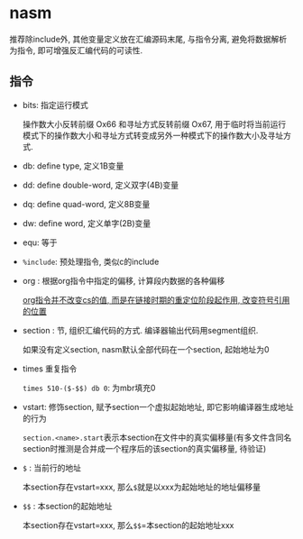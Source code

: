 # nasm
推荐除include外, 其他变量定义放在汇编源码末尾, 与指令分离, 避免将数据解析为指令, 即可增强反汇编代码的可读性.

## 指令
- bits: 指定运行模式

	操作数大小反转前缀 Ox66 和寻址方式反转前缀 Ox67, 用于临时将当前运行模式下的操作数大小和寻址方式转变成另外一种模式下的操作数大小及寻址方式.
- db: define type, 定义1B变量
- dd: define double-word, 定义双字(4B)变量
- dq: define quad-word, 定义8B变量
- dw:  define word, 定义单字(2B)变量
- equ: 等于
- `%include`: 预处理指令, 类似c的include
- org : 根据org指令中指定的偏移, 计算段内数据的各种偏移

	[org指令并不改变cs的值, 而是在链接时期的重定位阶段起作用, 改变符号引用的位置](https://www.cnblogs.com/yangwindsor/p/3336681.html)
- section : 节, 组织汇编代码的方式. 编译器输出代码用segment组织.

	如果没有定义section, nasm默认全部代码在一个section, 起始地址为0
- times 重复指令

	`times 510-($-$$) db 0`: 为mbr填充0
- vstart: 修饰section, 赋予section一个虚拟起始地址, 即它影响编译器生成地址的行为
	
	`section.<name>.start`表示本section在文件中的真实偏移量(有多文件含同名section时推测是合并成一个程序后的该section的真实偏移量, 待验证)
- `$` : 当前行的地址

	本section存在vstart=xxx, 那么`$`就是以xxx为起始地址的地址偏移量
- `$$` : 本section的起始地址

	本section存在vstart=xxx, 那么`$$`=本section的起始地址xxx